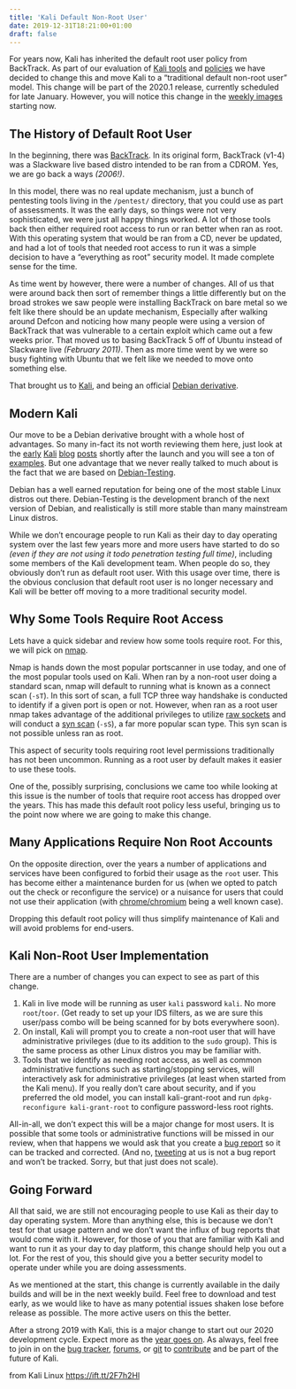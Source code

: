 ```yaml
---
title: 'Kali Default Non-Root User'
date: 2019-12-31T18:21:00+01:00
draft: false
---
```


For years now, Kali has inherited the default root user policy from BackTrack. As part of our evaluation of [Kali tools](https://tools.kali.org/) and [policies](https://www.kali.org/docs/policy/) we have decided to change this and move Kali to a “traditional default non-root user” model. This change will be part of the 2020.1 release, currently scheduled for late January. However, you will notice this change in the [weekly images](https://cdimage.kali.org/kali-weekly/) starting now.

The History of Default Root User
--------------------------------

In the beginning, there was [BackTrack](https://www.backtrack-linux.org/). In its original form, BackTrack (v1-4) was a Slackware live based distro intended to be ran from a CDROM. Yes, we are go back a ways _(2006!)_.

In this model, there was no real update mechanism, just a bunch of pentesting tools living in the `/pentest/` directory, that you could use as part of assessments. It was the early days, so things were not very sophisticated, we were just all happy things worked. A lot of those tools back then either required root access to run or ran better when ran as root. With this operating system that would be ran from a CD, never be updated, and had a lot of tools that needed root access to run it was a simple decision to have a “everything as root” security model. It made complete sense for the time.

As time went by however, there were a number of changes. All of us that were around back then sort of remember things a little differently but on the broad strokes we saw people were installing BackTrack on bare metal so we felt like there should be an update mechanism, Especially after walking around Defcon and noticing how many people were using a version of BackTrack that was vulnerable to a certain exploit which came out a few weeks prior. That moved us to basing BackTrack 5 off of Ubuntu instead of Slackware live _(February 2011)_. Then as more time went by we were so busy fighting with Ubuntu that we felt like we needed to move onto something else.

That brought us to [Kali](https://www.kali.org/news/birth-of-kali/), and being an official [Debian derivative](https://wiki.debian.org/Derivatives/Census/Kali).

Modern Kali
-----------

Our move to be a Debian derivative brought with a whole host of advantages. So many in-fact its not worth reviewing them here, just look at the [early](https://www.kali.org/news/kali-linux-whats-new/) [Kali](https://www.kali.org/news/bleeding-edge-kali-repositories/) [blog](https://www.kali.org/news/kali-linux-accessibility-improvements/) [posts](https://www.kali.org/penetration-testing/kali-linux-penetration-testing-platform/) shortly after the launch and you will see a ton of [examples](https://www.kali.org/tutorials/tracking-fixing-installer-bugs/). But one advantage that we never really talked to much about is the fact that we are based on [Debian-Testing](https://wiki.debian.org/DebianTesting).

Debian has a well earned reputation for being one of the most stable Linux distros out there. Debian-Testing is the development branch of the next version of Debian, and realistically is still more stable than many mainstream Linux distros.

While we don’t encourage people to run Kali as their day to day operating system over the last few years more and more users have started to do so _(even if they are not using it todo penetration testing full time)_, including some members of the Kali development team. When people do so, they obviously don’t run as default root user. With this usage over time, there is the obvious conclusion that default root user is no longer necessary and Kali will be better off moving to a more traditional security model.

Why Some Tools Require Root Access
----------------------------------

Lets have a quick sidebar and review how some tools require root. For this, we will pick on [nmap](https://tools.kali.org/information-gathering/nmap).

Nmap is hands down the most popular portscanner in use today, and one of the most popular tools used on Kali. When ran by a non-root user doing a standard scan, nmap will default to running what is known as a connect scan (`-sT`). In this sort of scan, a full TCP three way handshake is conducted to identify if a given port is open or not. However, when ran as a root user nmap takes advantage of the additional privileges to utilize [raw sockets](http://man7.org/linux/man-pages/man7/raw.7.html) and will conduct a [syn scan](https://en.wikipedia.org/wiki/Port_scanner#SYN_scanning) (`-sS`), a far more popular scan type. This syn scan is not possible unless ran as root.

This aspect of security tools requiring root level permissions traditionally has not been uncommon. Running as a root user by default makes it easier to use these tools.

One of the, possibly surprising, conclusions we came too while looking at this issue is the number of tools that require root access has dropped over the years. This has made this default root policy less useful, bringing us to the point now where we are going to make this change.

Many Applications Require Non Root Accounts
-------------------------------------------

On the opposite direction, over the years a number of applications and services have been configured to forbid their usage as the `root` user. This has become either a maintenance burden for us (when we opted to patch out the check or reconfigure the service) or a nuisance for users that could not use their application (with [chrome/chromium](https://bugs.kali.org/view.php?id=5404) being a well known case).

Dropping this default root policy will thus simplify maintenance of Kali and will avoid problems for end-users.

Kali Non-Root User Implementation
---------------------------------

There are a number of changes you can expect to see as part of this change.

1.  Kali in live mode will be running as user `kali` password `kali`. No more `root`/`toor`. (Get ready to set up your IDS filters, as we are sure this user/pass combo will be being scanned for by bots everywhere soon).
2.  On install, Kali will prompt you to create a non-root user that will have administrative privileges (due to its addition to the `sudo` group). This is the same process as other Linux distros you may be familiar with.
3.  Tools that we identify as needing root access, as well as common administrative functions such as starting/stopping services, will interactively ask for administrative privileges (at least when started from the Kali menu). If you really don’t care about security, and if you preferred the old model, you can install kali-grant-root and run `dpkg-reconfigure kali-grant-root` to configure password-less root rights.

All-in-all, we don’t expect this will be a major change for most users. It is possible that some tools or administrative functions will be missed in our review, when that happens we would ask that you create a [bug report](https://bugs.kali.org) so it can be tracked and corrected. (And no, [tweeting](http://twitter.com/kalilinux) at us is not a bug report and won’t be tracked. Sorry, but that just does not scale).

Going Forward
-------------

All that said, we are still not encouraging people to use Kali as their day to day operating system. More than anything else, this is because we don’t test for that usage pattern and we don’t want the influx of bug reports that would come with it. However, for those of you that are familiar with Kali and want to run it as your day to day platform, this change should help you out a lot. For the rest of you, this should give you a better security model to operate under while you are doing assessments.

As we mentioned at the start, this change is currently available in the daily builds and will be in the next weekly build. Feel free to download and test early, as we would like to have as many potential issues shaken lose before release as possible. The more active users on this the better.

After a strong 2019 with Kali, this is a major change to start out our 2020 development cycle. Expect more as the [year goes on](https://www.kali.org/news/kali-linux-roadmap-2019-2020/). As always, feel free to join in on the [bug tracker](https://bugs.kali.org), [forums](https://forums.kali.org/forum.php), or [git](https://gitlab.com/kalilinux) to [contribute](https://www.kali.org/docs/community/contribute/) and be part of the future of Kali.

  
  
from Kali Linux https://ift.tt/2F7h2Hl